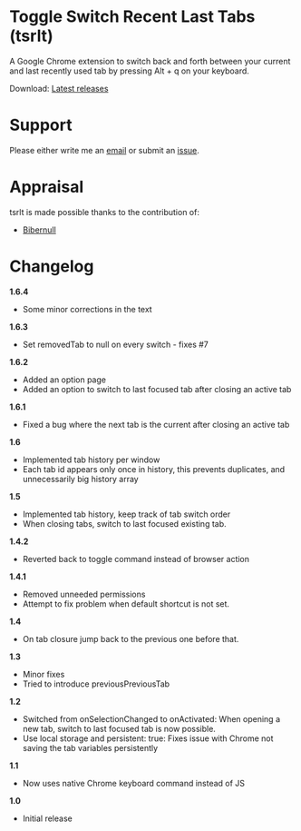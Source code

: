 Toggle Switch Recent Last Tabs (tsrlt)
==============================

A Google Chrome extension to switch back and forth between your current and last recently used tab by pressing Alt + q on your keyboard.

Download: [Latest releases](https://github.com/orschiro/tsrlt-chrome-extension/releases)

Support
=======

Please either write me an [email](http://www.orzanna.de/email.png) or submit an [issue](https://github.com/orschiro/tsrlt-chrome-extension/issues/new).

Appraisal
=========

tsrlt is made possible thanks to the contribution of:

* [Bibernull](https://github.com/Bibernull)

Changelog
=========

**1.6.4**

- Some minor corrections in the text

**1.6.3**

 - Set removedTab to null on every switch - fixes #7

**1.6.2**

 - Added an option page
 - Added an option to switch to last focused tab after closing an active tab

**1.6.1**

 - Fixed a bug where the next tab is the current after closing an active tab

**1.6**

 - Implemented tab history per window
 - Each tab id appears only once in history, this prevents duplicates, and unnecessarily big history array

**1.5**

 - Implemented tab history, keep track of tab switch order
 - When closing tabs, switch to last focused existing tab.

**1.4.2**

 - Reverted back to toggle command instead of browser action

**1.4.1**

 - Removed unneeded permissions
 - Attempt to fix problem when default shortcut is not set.

**1.4**

- On tab closure jump back to the previous one before that.

**1.3**

- Minor fixes
- Tried to introduce previousPreviousTab

**1.2**

- Switched from onSelectionChanged to onActivated: When opening a new tab, switch to last focused tab is now possible.
- Use local storage and persistent: true: Fixes issue with Chrome not saving the tab variables persistently

**1.1**

- Now uses native Chrome keyboard command instead of JS

**1.0**

- Initial release
